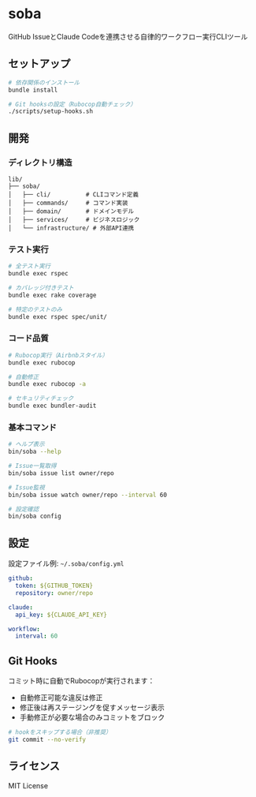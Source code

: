 # soba

GitHub IssueとClaude Codeを連携させる自律的ワークフロー実行CLIツール

## セットアップ

```bash
# 依存関係のインストール
bundle install

# Git hooksの設定（Rubocop自動チェック）
./scripts/setup-hooks.sh
```

## 開発

### ディレクトリ構造

```
lib/
├── soba/
│   ├── cli/          # CLIコマンド定義
│   ├── commands/     # コマンド実装
│   ├── domain/       # ドメインモデル
│   ├── services/     # ビジネスロジック
│   └── infrastructure/ # 外部API連携
```

### テスト実行

```bash
# 全テスト実行
bundle exec rspec

# カバレッジ付きテスト
bundle exec rake coverage

# 特定のテストのみ
bundle exec rspec spec/unit/
```

### コード品質

```bash
# Rubocop実行（Airbnbスタイル）
bundle exec rubocop

# 自動修正
bundle exec rubocop -a

# セキュリティチェック
bundle exec bundler-audit
```

### 基本コマンド

```bash
# ヘルプ表示
bin/soba --help

# Issue一覧取得
bin/soba issue list owner/repo

# Issue監視
bin/soba issue watch owner/repo --interval 60

# 設定確認
bin/soba config
```

## 設定

設定ファイル例: `~/.soba/config.yml`

```yaml
github:
  token: ${GITHUB_TOKEN}
  repository: owner/repo

claude:
  api_key: ${CLAUDE_API_KEY}

workflow:
  interval: 60
```

## Git Hooks

コミット時に自動でRubocopが実行されます：
- 自動修正可能な違反は修正
- 修正後は再ステージングを促すメッセージ表示
- 手動修正が必要な場合のみコミットをブロック

```bash
# hookをスキップする場合（非推奨）
git commit --no-verify
```

## ライセンス

MIT License